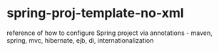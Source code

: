 # spring-proj-template-no-xml
reference of how to configure Spring project via annotations - maven, spring, mvc, hibernate, ejb, di, internationalization
